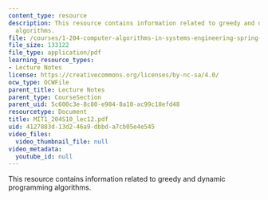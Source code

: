 ```yaml
---
content_type: resource
description: This resource contains information related to greedy and dynamic programming
  algorithms.
file: /courses/1-204-computer-algorithms-in-systems-engineering-spring-2010/4127883d13d246a9dbbda7cb05e4e545_MIT1_204S10_lec12.pdf
file_size: 133122
file_type: application/pdf
learning_resource_types:
- Lecture Notes
license: https://creativecommons.org/licenses/by-nc-sa/4.0/
ocw_type: OCWFile
parent_title: Lecture Notes
parent_type: CourseSection
parent_uid: 5c600c3e-8c80-e984-8a10-ac99c18efd48
resourcetype: Document
title: MIT1_204S10_lec12.pdf
uid: 4127883d-13d2-46a9-dbbd-a7cb05e4e545
video_files:
  video_thumbnail_file: null
video_metadata:
  youtube_id: null
---
```

This resource contains information related to greedy and dynamic programming algorithms.